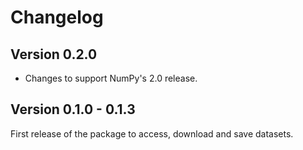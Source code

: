 # Changelog

## Version 0.2.0

- Changes to support NumPy's 2.0 release.

## Version 0.1.0 - 0.1.3

First release of the package to access, download and save
datasets.
